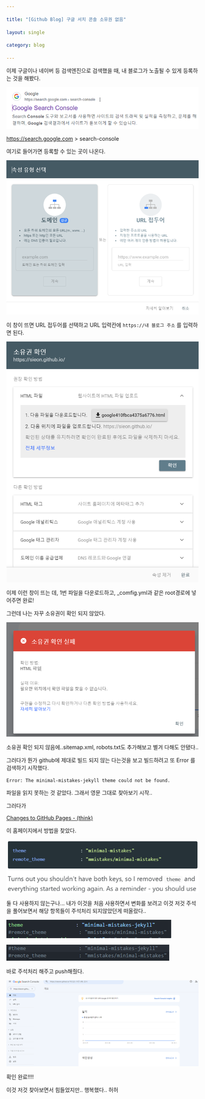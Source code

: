 ```yaml
---

title: "[Github Blog] 구글 서치 콘솔 소유권 없음"

layout: single

category: blog

---
```


이제 구글이나 네이버 등 검색엔진으로 검색했을 때, 내 블로그가 노출될 수 있게 등록하는 것을 해봤다. 

![](../images/2023-10-03-구글%20서치%20콘솔%20소유권없음/2023-10-03-18-46-56-image.png)

<url>https://search.google.com >  search-console</url>

여기로 들어가면 등록할 수 있는 곳이 나온다.

![](../images/2023-10-03-구글%20서치%20콘솔%20소유권없음/2023-10-03-18-48-45-image.png)

이 창이 뜨면 URL 접두어를 선택하고 URL 입력칸에 `https://내 블로그 주소` 를 입력하면 된다.

![](../images/2023-10-03-구글%20서치%20콘솔%20소유권없음/2023-10-03-18-51-43-image.png)

이제 이런 창이 뜨는 데, 1번 파일을 다운로드하고, _comfig.yml과 같은 root경로에 넣어주면 완료! <br/>

그런데 나는 자꾸 소유권이 확인 되지 않았다.

![](../images/2023-10-03-구글%20서치%20콘솔%20소유권없음/2023-10-03-18-53-24-image.png)

소유권 확인 되지 않음에..sitemap.xml, robots.txt도 추가해보고 별겨 다해도 안됐다..

그러다가 뭔가 github에 제대로 빌드 되지 않는 다는것을 보고 빌드하려고 또 Error 를 검색하기 시작했다.

`Error: The minimal-mistakes-jekyll theme could not be found.`

파일을 읽지 못하는 것 같았다. 그래서 영문 그대로 찾아보기 시작..

그러다가  

[Changes to GitHub Pages - (think)](https://batsov.com/articles/2021/12/19/changes-to-github-pages/)

이 홈페이지에서 방법을 찾았다.

![](../images/2023-10-03-구글%20서치%20콘솔%20소유권없음/2023-10-03-18-57-11-image.png)

둘 다 사용하지 않는구나... 내가 이것을 처음 사용하면서 변화를 보려고 이것 저것 주석을 풀어보면서 해당 항목들이 주석처리 되지않았던게 떠올랐다..

![](../images/2023-10-03-구글%20서치%20콘솔%20소유권없음/2023-10-03-18-58-33-image.png)

![](../images/2023-10-03-구글%20서치%20콘솔%20소유권없음/2023-10-03-18-58-52-image.png)

바로 주석처리 해주고 push해줬다.

![](../images/2023-10-03-구글%20서치%20콘솔%20소유권없음/2023-10-03-19-01-57-image.png)

확인 완료!!!!

이것 저것 찾아보면서 힘들었지만.. 행복했다.. 허허
